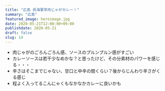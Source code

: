 ```yaml
---
title: "広島 呉海軍亭肉じゃがカレー！"
summary: "広島"
featured_image: heroimage.jpg
date: 2020-05-21T12:00:00+09:00
publishdate: 2020-05-21
draft: false
slug: 14
---
```


- 肉じゃがのごろんごろん感、ソースのプルンプルン感がすごい
- カレーソースは若干少なめかな？と思ったけど、その分素材のパワーを感じる・・・
- 辛さはそこまでじゃない、甘口と中辛の間くらい？後からじんわり辛さがくる感じ
- 程よく入ってるこんにゃくもなかなかカレーに良いかも
